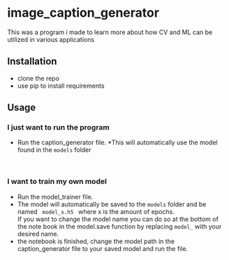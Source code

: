 # image_caption_generator

This was a program i made to learn more about how CV and ML can be utilized in various applications

<h2>Installation</h2>
<ul>
  <li>clone the repo</li>
  <li>use pip to install requirements</li>
</ul>

<h2>Usage</h2>

<h3>I just want to run the program</h3>
<ul>
  <li>
    Run the caption_generator file.
    *This will automatically use the model found in the <code>models</code> folder
  </li>
</ul>
<br>

<h3>I want to train my own model</h3>
<ul>
  <li>Run the model_trainer file.</li>
 <li> The model will automatically be saved to the <code>models</code> folder and be named <code> model_x.h5 </code> where x is the amount of epochs.<br>
  If you want to change the model name you can do so at the bottom of the note book in the model.save function by replacing <code>model_</code>
  with your desired name.</li>
  <li> the notebook is finished, change the model path in the caption_generator file to your saved model and run the file.</li>
</ul>
